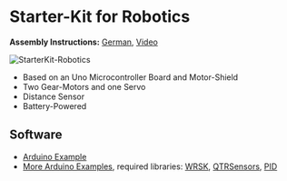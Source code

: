# Starter-Kit for Robotics

**Assembly Instructions:**
[German](https://github.com/watterott/StarterKit-Robotics/raw/master/docu/Robot_de.pdf),
[Video](http://www.robotiklabor.de/literatur/)

![StarterKit-Robotics](https://github.com/watterott/StarterKit-Robotics/raw/master/docu/Robot.jpg)

* Based on an Uno Microcontroller Board and Motor-Shield
* Two Gear-Motors and one Servo
* Distance Sensor
* Battery-Powered


## Software
* [Arduino Example](https://github.com/watterott/StarterKit-Robotics/raw/master/docu/Robot.ino)
* [More Arduino Examples](https://github.com/robotfreak/WatterottRobotStarterKit), required libraries: [WRSK](https://github.com/watterott/StarterKit-Robotics/raw/master/software/WRSK.zip), [QTRSensors](https://github.com/watterott/StarterKit-Robotics/raw/master/software/QTRSensors.zip), [PID](https://github.com/watterott/StarterKit-Robotics/raw/master/software/PID.zip)
